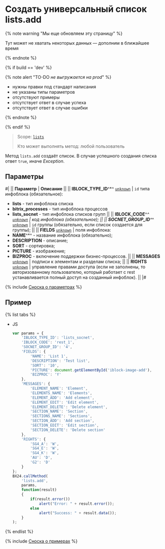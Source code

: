 # Создать универсальный список lists.add

{% note warning "Мы еще обновляем эту страницу" %}

Тут может не хватать некоторых данных — дополним в ближайшее время

{% endnote %}

{% if build == 'dev' %}

{% note alert "TO-DO _не выгружается на prod_" %}

- нужны правки под стандарт написания
- не указаны типы параметров
- отсутствуют примеры
- отсутствует ответ в случае успеха
- отсутствует ответ в случае ошибки

{% endnote %}

{% endif %}

> Scope: [`lists`](../../scopes/permissions.md)
>
> Кто может выполнять метод: любой пользователь

Метод `lists.add` создаёт список. В случае успешного создания списка ответ `true`, иначе *Exception*.

## Параметры

#|
|| **Параметр** | **Описание** ||
|| **IBLOCK_TYPE_ID**^*^
[`unknown`](../../data-types.md) | `id` типа инфоблока (обязательное):
- **lists** - тип инфоблока списка
- **bitrix_processes** - тип инфоблока процессов
- **lists_socnet** - тип инфоблока списков групп ||
|| **IBLOCK_CODE**^*^
[`unknown`](../../data-types.md) | код инфоблока (обязательное); ||
|| **SOCNET_GROUP_ID**^*^
[`unknown`](../../data-types.md) | `id` группы (обязательно, если список создается для группы); ||
|| **FIELDS**
[`unknown`](../../data-types.md) | поля инфоблока:
- **NAME**^*^ - название инфоблока (обязательно);
- **DESCRIPTION** - описание;
- **SORT** - сортировка;
- **PICTURE** - изображение;
- **BIZPROC** - включение поддержки бизнес-процессов. ||
|| **MESSAGES**
[`unknown`](../../data-types.md) | подписи к элементам и разделам списка; ||
|| **RIGHTS**
[`unknown`](../../data-types.md) | управление правами доступа (если не заполнены, то авторизованному пользователю, который работает с rest устанавливается полный доступ на созданный инфоблок). ||
|#

{% include [Сноска о параметрах](../../../_includes/required.md) %}

## Пример

{% list tabs %}

- JS

    ```js
    var params = {
        'IBLOCK_TYPE_ID': 'lists_socnet',
        'IBLOCK_CODE': 'rest_1',
        'SOCNET_GROUP_ID': '4',
        'FIELDS': {
            'NAME': 'List 1',
            'DESCRIPTION': 'Test list',
            'SORT': '10',
            'PICTURE': document.getElementById('iblock-image-add'),
            'BIZPROC': 'Y'
        },
        'MESSAGES': {
            'ELEMENT_NAME': 'Element',
            'ELEMENTS_NAME': 'Elements',
            'ELEMENT_ADD': 'Add element',
            'ELEMENT_EDIT': 'Edit element',
            'ELEMENT_DELETE': 'Delete element',
            'SECTION_NAME': 'Section',
            'SECTIONS_NAME': 'Sections',
            'SECTION_ADD': 'Add section',
            'SECTION_EDIT': 'Edit section',
            'SECTION_DELETE': 'Delete section'
        },
        'RIGHTS': {
            'SG4_A': 'W',
            'SG4_E': 'W',
            'SG4_K': 'W',
            'AU': 'D',
            'G2': 'D'
        }
    };
    BX24.callMethod(
        'lists.add',
        params,
        function(result)
        {
            if(result.error())
                alert("Error: " + result.error());
            else
                alert("Success: " + result.data());
        }
    );
    ```

{% endlist %}

{% include [Сноска о примерах](../../../_includes/examples.md) %}